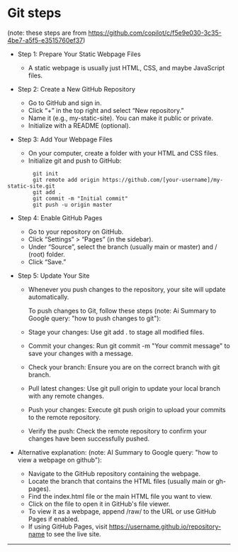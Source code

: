 # Git steps

(note: these steps are from https://github.com/copilot/c/f5e9e030-3c35-4be7-a5f5-e3515760ef37)

- Step 1: Prepare Your Static Webpage Files<br>

    - A static webpage is usually just HTML, CSS, and maybe JavaScript files.

- Step 2: Create a New GitHub Repository<br>

    - Go to GitHub and sign in.
    - Click “+” in the top right and select “New repository.”
    - Name it (e.g., my-static-site). You can make it public or private.
    - Initialize with a README (optional).

- Step 3: Add Your Webpage Files<br>

    - On your computer, create a folder with your HTML and CSS files.
    - Initialize git and push to GitHub:
```
        git init
        git remote add origin https://github.com/[your-username]/my-static-site.git
        git add .
        git commit -m "Initial commit"
        git push -u origin master
```

- Step 4: Enable GitHub Pages<br>

    - Go to your repository on GitHub.
    - Click “Settings” > “Pages” (in the sidebar).
    - Under “Source”, select the branch (usually main or master) and / (root) folder.
    - Click “Save.”

- Step 5: Update Your Site<br>

    - Whenever you push changes to the repository, your site will update automatically.
 
      To push changes to Git, follow these steps (note: Ai Summary to Google query: "how to push changes to git"):

    - Stage your changes: Use git add . to stage all modified files.
    - Commit your changes: Run git commit -m "Your commit message" to save your changes with a message.
    - Check your branch: Ensure you are on the correct branch with git branch.
    - Pull latest changes: Use git pull origin <branch-name> to update your local branch with any remote changes.
    - Push your changes: Execute git push origin <branch-name> to upload your commits to the remote repository.
    - Verify the push: Check the remote repository to confirm your changes have been successfully pushed.

- Alternative explanation: (note: AI Summary to Google query: "how to view a webpage on github"):

    - Navigate to the GitHub repository containing the webpage.
    - Locate the branch that contains the HTML files (usually main or gh-pages).
    - Find the index.html file or the main HTML file you want to view.
    - Click on the file to open it in GitHub's file viewer.
    - To view it as a webpage, append /raw/ to the URL or use GitHub Pages if enabled.
    - If using GitHub Pages, visit https://username.github.io/repository-name to see the live site.

<hr>
